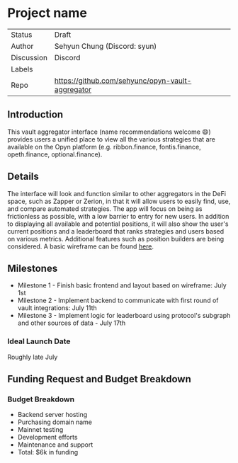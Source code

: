 # Project name

|  |  |
| -------- | -------- |
| Status | Draft |
| Author   | Sehyun Chung (Discord: syun)  |
| Discussion   | Discord |
| Labels | |
| Repo   | https://github.com/sehyunc/opyn-vault-aggregator |

## Introduction

This vault aggregator interface (name recommendations welcome 😄) provides users a unified place to view all the various strategies that are available on the Opyn platform (e.g. ribbon.finance, fontis.finance, opeth.finance, optional.finance).

## Details

The interface will look and function similar to other aggregators in the DeFi space, such as Zapper or Zerion, in that it will allow users to easily find, use, and compare automated strategies. The app will focus on being as frictionless as possible, with a low barrier to entry for new users.
In addition to displaying all available and potential positions, it will also show the user's current positions and a leaderboard that ranks strategies and users based on various metrics.
Additional features such as position builders are being considered.
A basic wireframe can be found [here](https://framer.com/projects/Opyn-Aggregator-Wireframe--6GLteVFaNKKS5z6ckEkf-6pUjW).


## Milestones

- Milestone 1 - Finish basic frontend and layout based on wireframe: July 1st
- Milestone 2 - Implement backend to communicate with first round of vault integrations: July 11th
- Milestone 3 - Implement logic for leaderboard using protocol's subgraph and other sources of data - July 17th

### Ideal Launch Date
Roughly late July

## Funding Request and Budget Breakdown
### Budget Breakdown
- Backend server hosting
- Purchasing domain name
- Mainnet testing
- Development efforts
- Maintenance and support
- Total: $6k in funding

